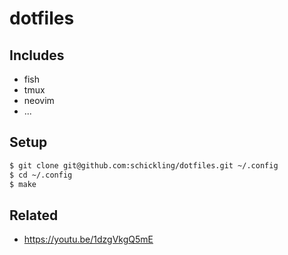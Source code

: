 dotfiles
========

## Includes

* fish
* tmux
* neovim
* ...

## Setup

```sh
$ git clone git@github.com:schickling/dotfiles.git ~/.config
$ cd ~/.config
$ make
```

## Related

- https://youtu.be/1dzgVkgQ5mE
